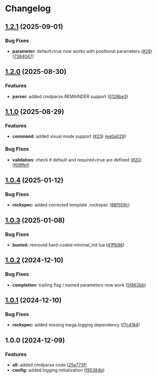 # Changelog

## [1.2.1](https://github.com/ColinKennedy/mega.cmdparse/compare/v1.2.0...v1.2.1) (2025-09-01)


### Bug Fixes

* **parameter:** default=true now works with positional parameters ([#28](https://github.com/ColinKennedy/mega.cmdparse/issues/28)) ([7384047](https://github.com/ColinKennedy/mega.cmdparse/commit/7384047698f5ffde08df96dc9803196d281c4155))

## [1.2.0](https://github.com/ColinKennedy/mega.cmdparse/compare/v1.1.0...v1.2.0) (2025-08-30)


### Features

* **parser:** added cmdparse.REMAINDER support ([0128be3](https://github.com/ColinKennedy/mega.cmdparse/commit/0128be35044e56570e1658ff49b93f21f1b3af3d))

## [1.1.0](https://github.com/ColinKennedy/mega.cmdparse/compare/v1.0.4...v1.1.0) (2025-08-29)


### Features

* **command:** added visual mode support ([#23](https://github.com/ColinKennedy/mega.cmdparse/issues/23)) ([ea0a029](https://github.com/ColinKennedy/mega.cmdparse/commit/ea0a029a6e8ef7fcc4fffd8b19899d624d9a6e32))


### Bug Fixes

* **validation:** check if default and required=true are defined ([#20](https://github.com/ColinKennedy/mega.cmdparse/issues/20)) ([f09ffef](https://github.com/ColinKennedy/mega.cmdparse/commit/f09ffef56ea0fb86618bdabe3c41562ff7fdbd0e))

## [1.0.4](https://github.com/ColinKennedy/mega.cmdparse/compare/v1.0.3...v1.0.4) (2025-01-12)


### Bug Fixes

* **rockspec:** added corrected template .rockspec ([88f559c](https://github.com/ColinKennedy/mega.cmdparse/commit/88f559c04f37e86cca49b3a42f22476a3ece2626))

## [1.0.3](https://github.com/ColinKennedy/mega.cmdparse/compare/v1.0.2...v1.0.3) (2025-01-08)


### Bug Fixes

* **busted:** removed hard-coded minimal_init.lua ([41ffb96](https://github.com/ColinKennedy/mega.cmdparse/commit/41ffb96a4cf1b1e18dcb23daca3948471f6861cf))

## [1.0.2](https://github.com/ColinKennedy/mega.cmdparse/compare/v1.0.1...v1.0.2) (2024-12-10)


### Bug Fixes

* **completion:** trailing flag / named parameters now work ([5f862bb](https://github.com/ColinKennedy/mega.cmdparse/commit/5f862bb6257ba31c439a324a79c5788b603321b2))

## [1.0.1](https://github.com/ColinKennedy/mega.cmdparse/compare/v1.0.0...v1.0.1) (2024-12-10)


### Bug Fixes

* **rockspec:** added missing mega.logging dependency ([f7c4184](https://github.com/ColinKennedy/mega.cmdparse/commit/f7c418419a4df66b4c63dc9e889ad47a2ca53eb2))

## 1.0.0 (2024-12-09)


### Features

* **all:** added cmdparse code ([25e773f](https://github.com/ColinKennedy/mega.cmdparse/commit/25e773f716265ce5d8c11844bc23f4a5f9d85512))
* **config:** added logging initialization ([f95384b](https://github.com/ColinKennedy/mega.cmdparse/commit/f95384bd0141dd608bf5562a31c65a1a8d42956d))
